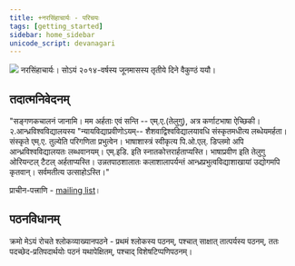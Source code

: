 ```yaml
---
title: +नरसिंहाचार्यः - परिचयः
tags: [getting_started]
sidebar: home_sidebar
unicode_script: devanagari  
---
```


[![](https://i.imgur.com/gGbbQs5.png)](https://plus.google.com/103080598349394307668/posts)
नरसिंहाचार्यः। सोऽयं २०१४-वर्षस्य जूनमासस्य तृतीये दिने वैकुण्ठं ययौ।

## तदात्मनिवेदनम्
"सङ्गणकचालनं जानामि। मम अर्हताः एवं सन्ति -- एम्.ए.(तेलुगु), अत्र कर्णाटभाषा ऐच्छिकी। २.आन्ध्रविश्वविद्यालयस्य "न्यायविद्याप्रवीणोऽयम्-- शैशवाद्विश्वविद्यालयावधि संस्कृतमधीत्य लब्धेयमर्हता। संस्कृते एम्.ए. तुल्येति परिगणिता प्रभुत्वेन। भाषाशास्त्रं स्वीकृत्य पि.ओ.एल्. डिप्लमो अपि आन्ध्रविश्वविद्यालयतः लब्धवानयम्। एम्.इडि. इति स्नातकोत्तरार्हताप्यस्ति। भाषाप्रवीण इति तेलुगु ओरियन्टल् टैटल् अर्हताप्यस्ति। उन्नतपाठशालातः कलाशालापर्यन्तं आन्ध्रप्रभुत्वविद्याशाखायां उद्योगमपि कृतवान्। सर्वमतीत्य उत्साहोऽस्ति।"

प्राचीन-पत्त्राणि \- [mailing list](http://groups.google.com/forum/#!forum/shishupalavadha-ign)।

## पठनविधानम्
क्रमो मेऽयं रोचते श्लोकव्याख्यानपठने - प्रथमं श्लोकस्य पठनम्, पश्चात् साक्षात् तात्पर्यस्य पठनम्, ततः पदच्छेद-प्रतिपदार्थयोः पठनं यथापेक्षितम्, पश्चाद् विशेषटिप्पणिपठनम्।